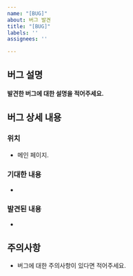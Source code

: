 ```yaml
---
name: "[BUG]"
about: 버그 발견
title: "[BUG]"
labels: ''
assignees: ''

---
```


## 버그 설명 
#### 발견한 버그에 대한 설명을 적어주세요.

## 버그 상세 내용
### 위치
- 메인 페이지.
### 기대한 내용 
- 
### 발견된 내용
- 

## 주의사항
- 버그에 대한 주의사항이 있다면 적어주세요.
